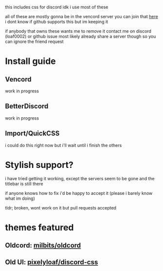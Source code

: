 this includes css for discord
idk i use most of these

all of these are mostly gonna be in the vencord server you can join that [here](https://discord.gg/4Ds9QfGn87) i dont know if github supports this but im keeping it

if anybody that owns these wants me to remove it contact me on discord (loaf0002) or github issue most likely already share a server though so you can ignore the friend request
# Install guide
## Vencord
work in progress

## BetterDiscord
work in progress

## Import/QuickCSS
i could do this right now but i'll wait until i finish the others

# Stylish support?
i have tried getting it working, except the servers seem to be gone and the titlebar is still there

if anyone knows how to fix i'd be happy to accept it (please i barely know what im doing)

tldr; broken, wont work on it but pull requests accepted
# themes featured

## Oldcord: [milbits/oldcord](https://github.com/milbits/oldcord)

## Old UI: [pixelyloaf/discord-css](https://github.com/pixelyloaf/discord-css)

